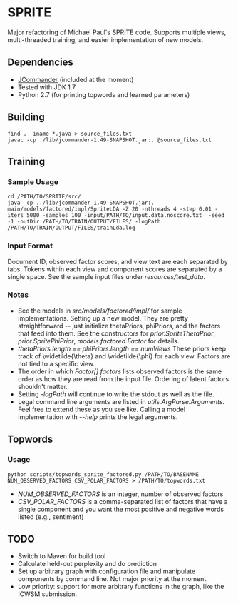 # SPRITE #

Major refactoring of Michael Paul's SPRITE code.  Supports multiple views,
multi-threaded training, and easier implementation of new models.

## Dependencies ##

+ [JCommander](http://jcommander.org/#Download "JCommander") (included at
the moment)
+ Tested with JDK 1.7
+ Python 2.7 (for printing topwords and learned parameters)

## Building ##

    find . -iname *.java > source_files.txt
    javac -cp ./lib/jcommander-1.49-SNAPSHOT.jar:. @source_files.txt

## Training ##

### Sample Usage ###
    
    cd /PATH/TO/SPRITE/src/
    java -cp ../lib/jcommander-1.49-SNAPSHOT.jar:. main/models/factored/impl/SpriteLDA -Z 20 -nthreads 4 -step 0.01 -iters 5000 -samples 100 -input/PATH/TO/input.data.noscore.txt  -seed -1 -outDir /PATH/TO/TRAIN/OUTPUT/FILES/ -logPath /PATH/TO/TRAIN/OUTPUT/FILES/trainLda.log

### Input Format ###

Document ID, observed factor scores, and view text are each separated by
tabs.  Tokens within each view and component scores are separated by a
single space.  See the sample input files under *resources/test_data*.

### Notes ###

+ See the models in *src/models/factored/impl/* for sample implementations.
Setting up a new model.  They are pretty straightforward -- just initialize
thetaPriors, phiPriors, and the factors that feed into them.  See the
constructors for *prior.SpriteThetaPrior*, *prior.SpritePhiPrior*,
*models.factored.Factor* for details.
+ *thetaPriors.length == phiPriors.length == numViews*  These priors keep
track of \widetilde{\theta} and \widetilde{\phi} for each view.  Factors
are not tied to a specific view.
+ The order in which *Factor[] factors* lists observed factors is the same
order as how they are read from the input file.  Ordering of latent factors
shouldn't matter.
+ Setting *-logPath* will continue to write the stdout as well as the file.
+ Legal command line arguments are listed in *utils.ArgParse.Arguments*.
Feel free to extend these as you see like.  Calling a model implementation
with *--help* prints the legal arguments.

## Topwords ##

### Usage ###

    python scripts/topwords_sprite_factored.py /PATH/TO/BASENAME NUM_OBSERVED_FACTORS CSV_POLAR_FACTORS > /PATH/TO/topwords.txt

+ *NUM_OBSERVED_FACTORS* is an integer, number of observed factors
+ *CSV_POLAR_FACTORS* is a comma-separated list of factors that have a
single component and you want the most positive and negative words listed
(e.g., sentiment)

## TODO ##

+ Switch to Maven for build tool
+ Calculate held-out perplexity and do prediction
+ Set up arbitrary graph with configuration file and manipulate components
by command line.  Not major priority at the moment.
+ Low priority: support for more arbitrary functions in the graph, like the
ICWSM submission.
